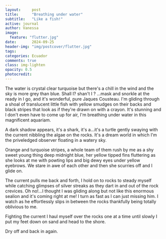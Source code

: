 ```yaml
---
layout:     post
title:      "Breathing under water"
subtitle:   "Like a fish!"
active: journal
author: Vanessa
image:
  feature: "flutter.jpg"
date:       2024-09-25
header-img: "img/postcover/flutter.jpg"
tags: 
categories: Ecuador
comments: true
class: img-lighten 
opacity: 0.5
photocredit:
---
```





The water is crystal clear turquoise but there's a chill in the wind and the sky is more grey than blue. Shall I? shan't I ? ...mask and snorkle at the ready in I go, and it's wonderful, pure Jaques Cousteau. 
I'm gliding through a shoal of translucent little fish with yellow smudges on their backs and black stripes that look as if they're drawn on with a crayon. It's stunning and I don't even have to come up for air, I'm breathing under water in this magnificent aquariam. 

A dark shadow appears, it's a shark, it's a...it's a turtle gently swaying with the current nibbling the algae on the rocks. It's a dream world in which I'm the priveledged observer floating in a watery sky. 

Orange and turquoise stripes, a whole team of them rush by me as a shy sweet young thing deep midnight blue, her yellow tipped fins fluttering as she looks at me with powting lips and big dewy eyes under yellow eyebrows. We stare in awe of each other and then she scurries off and I glide on. 

The current pulls me back and forth, I hold on to rocks to steady myself while catching glimpses of silver streaks as they dart in and out of the rock crevices. Oh no!...I thought I was gliding along but not like this enormous sealion and it's coming right at me! I turn as fast as I can just missing him. I watch as he effortlessly slips in between the rocks thankfully being totally oblivious to me.

Fighting the current I haul myself over the rocks one at a time until slowly I put my feet down on sand and head to the shore.

Dry off and back in again.
 








